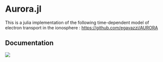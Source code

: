 # Aurora.jl

This is a julia implementation of the following time-dependent model of electron transport in the ionosphere : 
https://github.com/egavazzi/AURORA

## Documentation
[![][docs-dev-img]][docs-dev-url]






[docs-dev-img]: https://img.shields.io/badge/docs-dev-blue.svg
[docs-dev-url]: https://egavazzi.github.io/Aurora.jl/dev/
